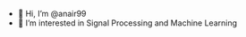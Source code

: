 - 👋 Hi, I’m @anair99
- 👀 I’m interested in Signal Processing and Machine Learning

<!---
anair99/anair99 is a ✨ special ✨ repository because its `README.md` (this file) appears on your GitHub profile.
You can click the Preview link to take a look at your changes.
--->
